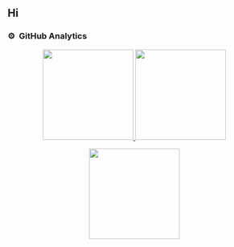 ## Hi
### ⚙️ &nbsp;GitHub Analytics

<p align="center">
  <a href="https://github.com/felpudososamente">
    <img height="180em" src="https://github-readme-stats-eight-theta.vercel.app/api?username=felpudososamente&show_icons=true&theme=algolia&include_all_commits=true&count_private=true"/>
  </a>
  <a href="https://github.com/felpudososamente">
    <img height="180em" src="https://github-readme-stats-eight-theta.vercel.app/api/top-langs/?username=felpudososamente&layout=compact&langs_count=8&theme=algolia"/>
  </a>
</p>

<p align="center">
  <img height="180em" src="https://github-readme-streak-stats.herokuapp.com/?user=felpudososamente&theme=dark&hide_border=true"/>
</p>
